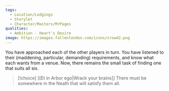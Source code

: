 ```yaml
---
tags:
  - Location/Lodgings
  - Storylet
  - Character/Masters/MrPages
qualities:
  - Ambition - Heart's Desire
image: https://images.fallenlondon.com/icons/crowd2.png
---
```

You have approached each of the other players in turn. You have listened to their (maddening, particular, demanding) requirements, and know what each wants from a venue. Now, there remains the small task of finding one that suits all six.

> [!choice] [[Et in Arbor ego|Wrack your brains]]
> There must be somewhere in the Neath that will satisfy them all.
